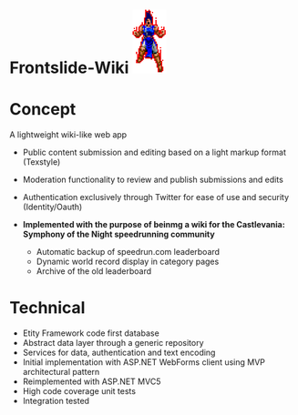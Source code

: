 # Frontslide-Wiki  ![SotnWiki](https://raw.githubusercontent.com/TalicZealot/Frontslide-Wiki/master/SotnWiki/SotnWiki.WebFormsClient/Content/richter.png "SotnWiki")


# Concept

A lightweight wiki-like web app

* Public content submission and editing based on a light markup format (Texstyle)
* Moderation functionality to review and publish submissions and edits
* Authentication exclusively through Twitter for ease of use and security (Identity/Oauth)

* **Implemented with the purpose of beinmg a wiki for the Castlevania: Symphony of the Night speedrunning community**
  * Automatic backup of speedrun.com leaderboard
  * Dynamic world record display in category pages
  * Archive of the old leaderboard

# Technical

* Etity Framework code first database
* Abstract data layer through a generic repository
* Services for data, authentication and text encoding
* Initial implementation with ASP.NET WebForms client using MVP architectural pattern
* Reimplemented with ASP.NET MVC5
* High code coverage unit tests
* Integration tested